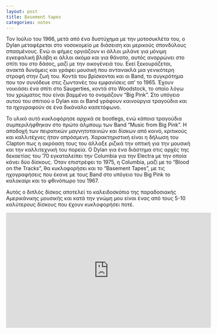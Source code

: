 ```yaml
---
layout: post
title: Basement tapes
categories: notes
---
```


Τον Ιούλιο του 1966, μετά από ένα δυστύχημα με την μοτοσυκλέτα του, ο Dylan μεταφέρεται στο νοσοκομείο με διάσειση και μερικούς σπονδύλους σπασμένους. Ενώ οι φήμες οργιάζουν κι άλλοι μιλάνε για μόνιμη εγκεφαλική βλάβη κι άλλοι ακόμα και για θάνατο, αυτός αναρρώνει στο σπίτι του στο δάσος, μαζί με την οικογένειά του. Εκεί ξεκουράζεται, ανακτά δυνάμεις και γράφει μουσική που αντανακλά μια γενικότερη στροφή στην ζωή του. Κοντά του βρίσκονται και οι Band, το συγκρότημα που τον συνόδευε στις ζωντανές του εμφανίσεις απ’ το 1965. Έχουν νοικιάσει ένα σπίτι στο Saugerties, κοντά στο Woodstock, το οποίο λόγω του χρώματος που είναι βαμμένο το ονομάζουν “Big Pink”. Στο υπόγειο αυτού του σπιτιού ο Dylan και οι Band γράφουν καινούργια τραγούδια και τα ηχογραφούν σε ένα δικάναλο κασετόφωνο. 

Το υλικό αυτό κυκλοφόρησε αρχικά σε bootlegs, ενώ κάποια τραγούδια συμπεριλήφθηκαν στο πρώτο άλμπουμ των Band “Music from Big Pink”. Η αποδοχή των πειρατικών μαγνητοταινιών και δίσκων από κοινό, κριτικούς και καλλιτέχνες ήταν απρόσμενη. Χαρακτηριστική είναι η δήλωση του Clapton πως η ακρόαση τους του άλλαξε ριζικά την οπτική για την μουσική και την καλλιτεχνική του πορεία. Ο Dylan για ένα διάστημα στις αρχές της δεκαετίας του ’70 εγκαταλείπει την Columbia για την Electra με την οποία κάνει δύο δίσκους. Όταν επιστρέφει το 1975, η Columbia, μαζί με το “Blood on the Tracks”, θα κυκλοφορήσει και το “Basement Tapes”, με τις ηχογραφήσεις που έκανε με τους Band στο υπόγειο του Big Pink το καλοκαίρι και το φθινόπωρο του 1967. 

Αυτός ο διπλός δίσκος αποτελεί το καλειδοσκόπιο της παραδοσιακής Αμερικάνικης μουσικής και κατά την γνώμη μου είναι ένας από τους 5-10 καλύτερους δίσκους που έχουν κυκλοφορήσει ποτέ.

<div class="youtube-embed-container">
	<iframe width="560" height="315" src="https://www.youtube.com/embed/AUtLZPcThwY" title="YouTube video player" frameborder="0" allow="accelerometer; autoplay; clipboard-write; encrypted-media; gyroscope; picture-in-picture" allowfullscreen></iframe>
</div>